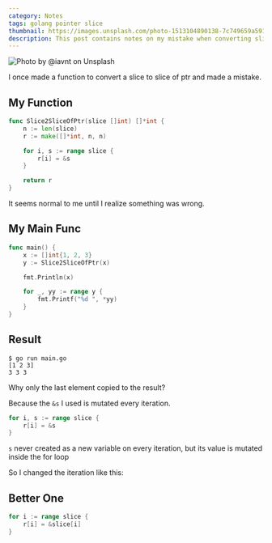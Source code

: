 ```yaml
---
category: Notes
tags: golang pointer slice
thumbnail: https://images.unsplash.com/photo-1513104890138-7c749659a591?w=1920
description: This post contains notes on my mistake when converting slice of int to slice of int ptr
---
```


![Photo by @iavnt on Unsplash](https://images.unsplash.com/photo-1513104890138-7c749659a591?w=1920)

I once made a function to convert a slice to slice of ptr and made a mistake.

## My Function

```go
func Slice2SliceOfPtr(slice []int) []*int {
	n := len(slice)
	r := make([]*int, n, n)

	for i, s := range slice {
		r[i] = &s
	}

	return r
}
```

It seems normal to me until I realize something was wrong.

## My Main Func

```go
func main() {
	x := []int{1, 2, 3}
	y := Slice2SliceOfPtr(x)

	fmt.Println(x)

	for _, yy := range y {
		fmt.Printf("%d ", *yy)
	}
}
```

## Result

```shell
$ go run main.go 
[1 2 3]
3 3 3
```

Why only the last element copied to the result?

Because the `&s` I used is mutated every iteration.

```go
for i, s := range slice {
	r[i] = &s
}
```

`s` never created as a new variable on every iteration, but its value is mutated inside the for loop

So I changed the iteration like this:

## Better One

```go
for i := range slice {
	r[i] = &slice[i]
}
```
